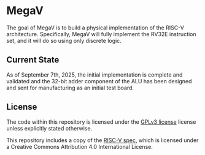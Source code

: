 # MegaV
The goal of MegaV is to build a physical implementation of the RISC-V architecture. Specifically, MegaV will fully
implement the RV32E instruction set, and it will do so using only discrete logic.

## Current State
As of September 7th, 2025, the initial implementation is complete and validated and the 32-bit adder component of the
ALU has been designed and sent for manufacturing as an initial test board.

## License

The code within this repository is licensed under the [GPLv3 license](https://www.gnu.org/licenses/gpl-3.0.en.html)
license unless explicitly stated otherwise.

This repository includes a copy of the [RISC-V spec](https://github.com/riscv/riscv-isa-manual), which is licensed under
a Creative Commons Attribution 4.0 International License.


